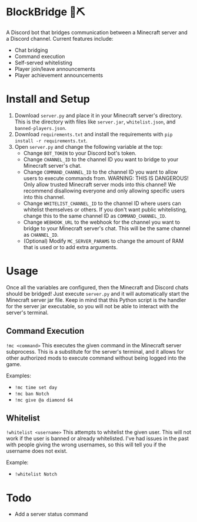 # BlockBridge 👾⛏️
A Discord bot that bridges communication between a Minecraft server and a Discord channel.
Current features include:
- Chat bridging
- Command execution
- Self-served whitelisting
- Player join/leave announcements
- Player achievement announcements 

# Install and Setup
1. Download `server.py` and place it in your Minecraft server's directory. This is the directory with files like `server.jar`, `whitelist.json`, and `banned-players.json`.
2. Download `requirements.txt` and install the requirements with `pip install -r requirements.txt`.
3. Open `server.py` and change the following variable at the top:
    - Change `BOT_TOKEN` to your Discord bot's token.
    - Change `CHANNEL_ID` to the channel ID you want to bridge to your Minecraft server's chat.
    - Change `COMMAND_CHANNEL_ID` to the channel ID you want to allow users to execute commands from. WARNING: THIS IS DANGEROUS! Only allow trusted Minecraft server mods into this channel! We recommend disallowing everyone and only allowing specific users into this channel.
    - Change `WHITELIST_CHANNEL_ID` to the channel ID where users can whitelist themselves or others. If you don't want public whitelisting, change this to the same channel ID as `COMMAND_CHANNEL_ID`.
    - Change `WEBHOOK_URL` to the webhook for the channel you want to bridge to your Minecraft server's chat. This will be the same channel as `CHANNEL_ID`.
    - (Optional) Modify `MC_SERVER_PARAMS` to change the amount of RAM that is used or to add extra arguments.

# Usage
Once all the variables are configured, then the Minecraft and Discord chats should be bridged! Just execute `server.py` and it will automatically start the Minecraft server jar file. Keep in mind that this Python script is the handler for the server jar executable, so you will not be able to interact with the server's terminal.

## Command Execution
`!mc <command>`
This executes the given command in the Minecraft server subprocess. This is a substitute for the server's terminal, and it allows for other authorized mods to execute command without being logged into the game.

Examples:
- `!mc time set day`
- `!mc ban Notch`
- `!mc give @a diamond 64`


## Whitelist
`!whitelist <username>`
This attempts to whitelist the given user. This will not work if the user is banned or already whitelisted. I've had issues in the past with people giving the wrong usernames, so this will tell you if the username does not exist.

Example:
- `!whitelist Notch`


# Todo
- Add a server status command
